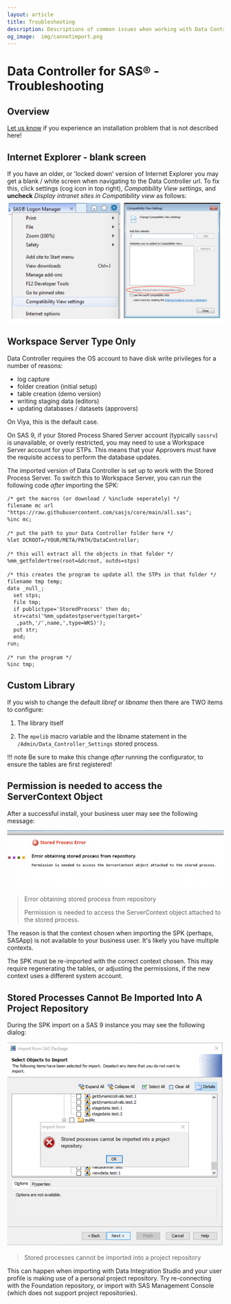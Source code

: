 ```yaml
---
layout: article
title: Troubleshooting
description: Descriptions of common issues when working with Data Controller, and steps for resolution.
og_image:  img/cannotimport.png
---
```


# Data Controller for SAS® - Troubleshooting

## Overview
[Let us know](https://datacontroller.io/contact/) if you experience an installation problem that is not described here!

## Internet Explorer - blank screen
If you have an older, or 'locked down' version of Internet Explorer you may get a blank / white screen when navigating to the Data Controller url.  To fix this, click settings (cog icon in top right), *Compatibility View settings*, and **uncheck** *Display intranet sites in Compatibility view* as follows:
![menu](img/dci-trouble1.png)

## Workspace Server Type Only
Data Controller requires the OS account to have disk write privileges for a number of reasons:

* log capture
* folder creation (initial setup)
* table creation (demo version)
* writing staging data (editors)
* updating databases / datasets (approvers)

On Viya, this is the default case.

On SAS 9, if your Stored Process Shared Server account (typically `sassrv`) is unavailable, or overly restricted, you may need to use a Workspace Server account for your STPs.  This means that your Approvers must have the requisite access to perform the database updates.

The imported version of Data Controller is set up to work with the Stored Process Server.  To switch this to Workspace Server, you can run the following code *after* importing the SPK:

```
/* get the macros (or download / %include seperately) */
filename mc url "https://raw.githubusercontent.com/sasjs/core/main/all.sas";
%inc mc;

/* put the path to your Data Controller folder here */
%let DCROOT=/YOUR/META/PATH/DataController;

/* this will extract all the objects in that folder */
%mm_getfoldertree(root=&dcroot, outds=stps)

/* this creates the program to update all the STPs in that folder */
filename tmp temp;
data _null_;
  set stps;
  file tmp;
  if publictype='StoredProcess' then do;
  str=cats('%mm_updatestpservertype(target='
   ,path,'/',name,',type=WKS)');
  put str;
  end;
run;

/* run the program */
%inc tmp;
```

## Custom Library

If you wish to change the default *libref* or *libname* then there are TWO items to configure:

1) The library itself

2) The `mpelib` macro variable and the libname statement in the `/Admin/Data_Controller_Settings` stored process.

!!! note
    Be sure to make this change *after* running the configurator, to ensure the tables are first registered!


## Permission is needed to access the ServerContext Object

After a successful install, your business user may see the following message:

![Permission is needed to access the ServerContext object attached to the stored process.](img/error_obtaining_stp.png)

> Error obtaining stored process from repository
>
> Permission is needed to access the ServerContext object attached to the stored process.

The reason is that the context chosen when importing the SPK (perhaps, SASApp) is not available to your business user.  It's likely you have multiple contexts.

The SPK must be re-imported with the correct context chosen.  This may require regenerating the tables, or adjusting the permissions, if the new context uses a different system account.

## Stored Processes Cannot Be Imported Into A Project Repository

During the SPK import on a SAS 9 instance you may see the following dialog:

![Stored processes cannot be imported into a project repository](img/cannotimport.png)

> Stored processes cannot be imported into a project repository

This can happen when importing with Data Integration Studio and your user profile is making use of a personal project repository. Try re-connecting with the Foundation repository, or import with SAS Management Console (which does not support project repositories).